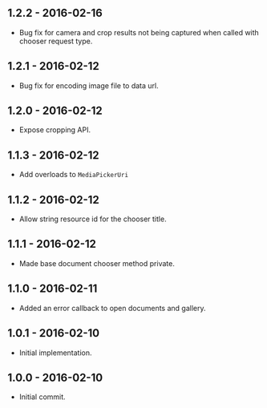 ## 1.2.2 - 2016-02-16

- Bug fix for camera and crop results not being captured when called with chooser request type.

## 1.2.1 - 2016-02-12

- Bug fix for encoding image file to data url.

## 1.2.0 - 2016-02-12

- Expose cropping API.

## 1.1.3 - 2016-02-12

- Add overloads to `MediaPickerUri`

## 1.1.2 - 2016-02-12

- Allow string resource id for the chooser title.

## 1.1.1 - 2016-02-12

- Made base document chooser method private.

## 1.1.0 - 2016-02-11

- Added an error callback to open documents and gallery.

## 1.0.1 - 2016-02-10

- Initial implementation.

## 1.0.0 - 2016-02-10

- Initial commit.
